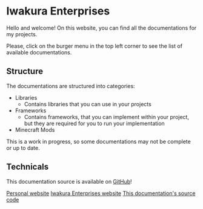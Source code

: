 # Iwakura Enterprises

Hello and welcome! On this website, you can find all the documentations for my projects.

Please, click on the burger menu in the top left corner to see the list of available documentations.

## Structure
The documentations are structured into categories:
- Libraries
  - Contains libraries that you can use in your projects
- Frameworks
  - Contains frameworks, that you can implement within your project, but they are required for you to run your implementation
- Minecraft Mods

<warning>
This is a work in progress, so some documentations may not be complete or up to date.
</warning>

## Technicals

This documentation source is available on [GitHub](https://github.com/iwakura-enterprises/documentations)!

<seealso>
    <category ref="socials">
        <a href="https://mayuna.dev">Personal website</a>
        <a href="https://iwakura.enterprises">Iwakura Enterprises website</a>
        <a href="https://github.com/iwakura-enterprises/documentations">This documentation's source code</a>
    </category>
</seealso>